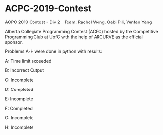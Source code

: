 # ACPC-2019-Contest
ACPC 2019 Contest - Div 2 - Team: Rachel Wong, Gabi Pili, Yunfan Yang

Alberta Collegiate Programming Contest (ACPC) hosted by the Competitive Programming Club at UofC with the help of ARCURVE as the official sponsor. 

Problems A-H were done in python with results:

A: Time limit exceeded

B: Incorrect Output

C: Incomplete

D: Completed

E: Incomplete

F: Completed

G: Incomplete

H: Incomplete

